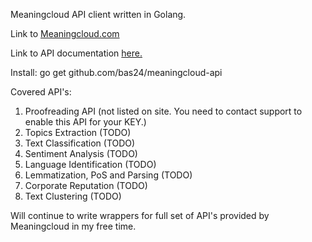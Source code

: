 Meaningcloud API client written in Golang.

Link to <a href="https://www.meaningcloud.com">Meaningcloud.com</a>

Link to API documentation <a href="https://www.meaningcloud.com/developer/documentation">here.</a>

Install:
go get github.com/bas24/meaningcloud-api

Covered API's:

1. Proofreading API (not listed on site. You need to contact support to enable this API for your KEY.)
2. Topics Extraction (TODO)
3. Text Classification (TODO)
4. Sentiment Analysis (TODO)
5. Language Identification (TODO)
6. Lemmatization, PoS and Parsing (TODO)
7. Corporate Reputation (TODO)
8. Text Clustering (TODO)

Will continue to write wrappers for full set of API's provided by Meaningcloud in my free time.
